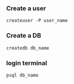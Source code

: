 ### Create a user

```
createuser -P user_name
```

### Create a DB

```
createdb db_name
```

### login terminal

```
psql db_name
```

